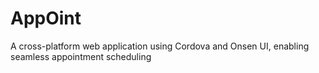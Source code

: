 # AppOint
 A cross-platform web application  using Cordova and Onsen UI, enabling seamless appointment scheduling
